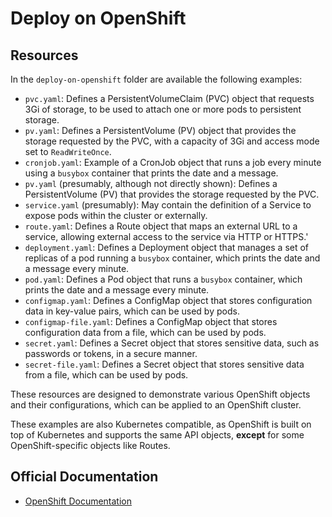 # Deploy on OpenShift

## Resources

In the `deploy-on-openshift` folder are available the following examples:

- `pvc.yaml`: Defines a PersistentVolumeClaim (PVC) object that requests 3Gi of storage, to be used to attach one or more pods to persistent storage.
- `pv.yaml`: Defines a PersistentVolume (PV) object that provides the storage requested by the PVC, with a capacity of 3Gi and access mode set to `ReadWriteOnce`.
- `cronjob.yaml`: Example of a CronJob object that runs a job every minute using a `busybox` container that prints the date and a message.
- `pv.yaml` (presumably, although not directly shown): Defines a PersistentVolume (PV) that provides the storage requested by the PVC.
- `service.yaml` (presumably): May contain the definition of a Service to expose pods within the cluster or externally.
- `route.yaml`: Defines a Route object that maps an external URL to a service, allowing external access to the service via HTTP or HTTPS.'
- `deployment.yaml`: Defines a Deployment object that manages a set of replicas of a pod running a `busybox` container, which prints the date and a message every minute.
- `pod.yaml`: Defines a Pod object that runs a `busybox` container, which prints the date and a message every minute.
- `configmap.yaml`: Defines a ConfigMap object that stores configuration data in key-value pairs, which can be used by pods.
- `configmap-file.yaml`: Defines a ConfigMap object that stores configuration data from a file, which can be used by pods.
- `secret.yaml`: Defines a Secret object that stores sensitive data, such as passwords or tokens, in a secure manner.
- `secret-file.yaml`: Defines a Secret object that stores sensitive data from a file, which can be used by pods.

These resources are designed to demonstrate various OpenShift objects and their configurations, which can be applied to an OpenShift cluster.

These examples are also Kubernetes compatible, as OpenShift is built on top of Kubernetes and supports the same API objects, **except** for some OpenShift-specific objects like Routes.

## Official Documentation

- [OpenShift Documentation](https://docs.openshift.com/)